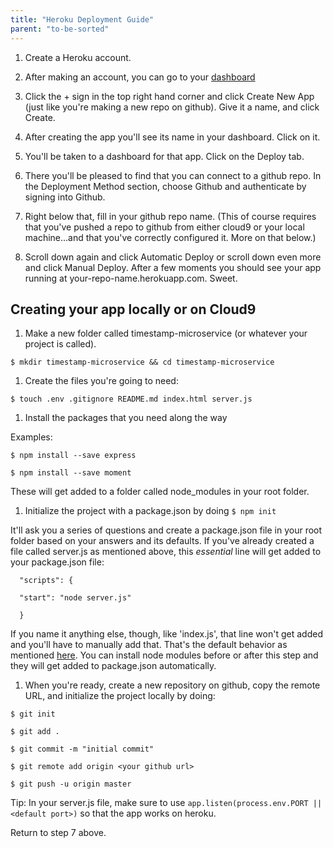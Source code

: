 ```yaml
---
title: "Heroku Deployment Guide"
parent: "to-be-sorted"
---
```


1.  Create a Heroku account.

2.  After making an account, you can go to your [dashboard](https://dashboard.heroku.com/apps)

3.  Click the + sign in the top right hand corner and click Create New App (just like you're making a new repo on github). Give it a name, and click Create.

1.  After creating the app you'll see its name in your dashboard. Click on it.

2.  You'll be taken to a dashboard for that app. Click on the Deploy tab.

3.  There you'll be pleased to find that you can connect to a github repo. In the Deployment Method section, choose Github and authenticate by signing into Github.

4.  Right below that, fill in your github repo name. (This of course requires that you've pushed a repo to github from either cloud9 or your local machine...and that you've correctly configured it. More on that below.)

5.  Scroll down again and click Automatic Deploy or scroll down even more and click Manual Deploy. After a few moments you should see your app running at your-repo-name.herokuapp.com. Sweet.

## Creating your app locally or on Cloud9

1.  Make a new folder called timestamp-microservice (or whatever your project is called).

`$ mkdir timestamp-microservice && cd timestamp-microservice`

1.  Create the files you're going to need:

`$ touch .env .gitignore README.md index.html server.js`

1.  Install the packages that you need along the way

Examples:

`$ npm install --save express`

`$ npm install --save moment`

These will get added to a folder called node_modules in your root folder.

1.  Initialize the project with a package.json by doing `$ npm init`

It'll ask you a series of questions and create a package.json file in your root folder based on your answers and its defaults. If you've already created a file called server.js as mentioned above, this _essential_ line will get added to your package.json file:

      "scripts": {

      "start": "node server.js"

      }

If you name it anything else, though, like 'index.js', that line won't get added and you'll have to manually add that. That's the default behavior as mentioned [here](https://docs.npmjs.com/files/package.json#default-values). You can install node modules before or after this step and they will get added to package.json automatically.

1.  When you're ready, create a new repository on github, copy the remote URL, and initialize the project locally by doing:

`$ git init`

`$ git add .`

`$ git commit -m "initial commit"`

`$ git remote add origin <your github url>`

`$ git push -u origin master`

Tip: In your server.js file, make sure to use `app.listen(process.env.PORT || <default port>)` so that the app works on heroku.

Return to step 7 above.
